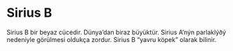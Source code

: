 # Sirius B

Sirius B bir beyaz cücedir. Dünya’dan biraz büyüktür. Sirius A’nýn parlaklýðý
nedeniyle görülmesi oldukça zordur. Sirius B “yavru köpek” olarak bilinir.
